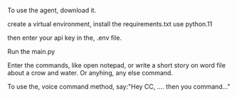 To use the agent, download it.

create a virtual environment, install the requirements.txt
use python.11

then enter your api key in the, .env file.

Run the main.py

Enter the commands, like open notepad, or write a short story on word file about a crow and water. 
Or anyhing, any else command.

To use the, voice command method, say:"Hey CC, .... then you command..."
